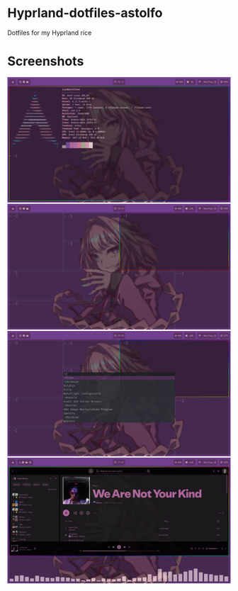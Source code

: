 # Hyprland-dotfiles-astolfo
Dotfiles for my Hyprland rice
# Screenshots
![screenshot](images/screenshots/Screenshot_1.png)
![screenshot](images/screenshots/Screenshot_2.png)
![screenshot](images/screenshots/Screenshot_3.png)
![screenshot](images/screenshots/Screenshot_5.png)
